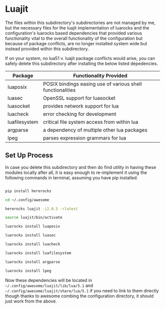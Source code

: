 # Luajit

The files within this subdirectory's subdirectories are not managed by me, but the necessary files for the luajit implementation of luarocks and the configuration's luarocks based dependencies that provided various functionality vital to the overall functionality of the configuration but because of package conflicts, are no longer installed system wide but instead provided within this subdirectory.

If on your system, no lua51 v. luajit package conflicts would arise, you can safely delete this subdirectory after installing the below listed depedencies.

| Package       | Functionality Provided                                     |
| ------------- | ---------------------------------------------------------- |
| luaposix      | POSIX bindings easing use of various shell functionalities |
| luasec        | OpenSSL support for luasocket                              |
| luasocket     | provides network support for lua                           |
| luacheck      | error checking for development                             |
| luafilesystem | critical file system access from within lua                |
| argparse      | a dependency of multiple other lua packages                |
| lpeg          | parses expression grammars for lua                         |

## Set Up Process

In case you delete this subdirectory and then do find utility in having these modules locally after all, it is easy enough to re-implement it using the following commands in terminal, assuming you have pip installed.

```bash

pip install hererocks

cd ~/.config/awesome

hererocks luajit -j2.0.5 -rlatest

source luajit/bin/activate

luarocks install luaposix

luarocks install luasec

luarocks install luacheck

luarocks install luafilesystem

luarocks install argparse

luarocks install lpeg

```

Now these dependencies will be located in `~/.config/awesome/luajit/lib/lua/5.1` and `~/.config/awesome/luajit/share/lua/5.1` if you need to link to them directly though thanks to awesome combing the configuration directory, it should just work from the above.
